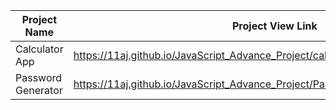 | Project Name          | Project View Link |
| ----------------------| ------------------|
|  Calculator App    | https://11aj.github.io/JavaScript_Advance_Project/calculator%20app/index.html                                | 
| Password Generator | https://11aj.github.io/JavaScript_Advance_Project/Passwod%20generator/index.html                              |
  
